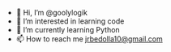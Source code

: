 - 👋 Hi, I’m @goolylogik
- 👀 I’m interested in learning code
- 🌱 I’m currently learning Python 
- 📫 How to reach me jrbedolla10@gmail.com

<!---
goolylogik/goolylogik is a ✨ special ✨ repository because its `README.md` (this file) appears on your GitHub profile.
You can click the Preview link to take a look at your changes.
--->
